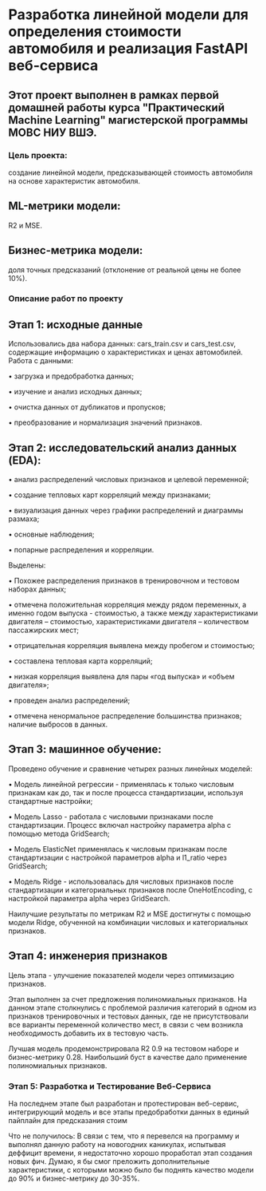 # Разработка линейной модели для определения стоимости автомобиля и реализация FastAPI веб-сервиса #
## Этот проект выполнен в рамках первой домашней работы курса "Практический Machine Learning" магистерской программы МОВС НИУ ВШЭ. ##

### Цель проекта: 

создание линейной модели, предсказывающей стоимость автомобиля на основе характеристик автомобиля.
## ML-метрики модели: 

R2 и MSE.

## Бизнес-метрика модели: 

доля точных предсказаний (отклонение от реальной цены не более 10%).

### Описание работ по проекту 

## Этап 1: исходные данные

Использовались два набора данных: cars_train.csv и cars_test.csv, содержащие информацию о характеристиках и ценах автомобилей. Работа с данными:

•	загрузка и предобработка данных;

•	изучение и анализ исходных данных;

•	очистка данных от дубликатов и пропусков;

•	преобразование и нормализация значений признаков.

## Этап 2: исследовательский анализ данных (EDA):

•	анализ распределений числовых признаков и целевой переменной;

•	создание тепловых карт корреляций между признаками;

•	визуализация данных через графики распределений и диаграммы размаха;

•	основные наблюдения;

•	попарные распределения и корреляции.

Выделены:

•	Похожее распределения признаков в тренировочном и тестовом наборах данных;

•	отмечена положительная корреляция между рядом переменных, а именно годом выпуска - стоимостью, а также между характеристиками двигателя – стоимостью, характеристиками двигателя – количеством пассажирских мест;

•	отрицательная корреляция выявлена между пробегом и стоимостью;

•	составлена тепловая карта корреляций;

•	низкая корреляция выявлена для пары «год выпуска» и «объем двигателя»;

•	проведен анализ распределений;

•	отмечена ненормальное распределение большинства признаков; наличие выбросов в данных.

## Этап 3: машинное обучение:

Проведено обучение и сравнение четырех разных линейных моделей:

•	Модель линейной регрессии - применялась к только числовым признакам как до, так и после процесса стандартизации, используя стандартные настройки;

•	Модель Lasso - работала с числовыми признаками после стандартизации. Процесс включал настройку параметра alpha с помощью метода GridSearch;

•	Модель ElasticNet применялась к числовым признакам после стандартизации с настройкой параметров alpha и l1_ratio через GridSearch;

•	Модель Ridge - использовалась для числовых признаков после стандартизации и категориальных признаков после OneHotEncoding, с настройкой параметра alpha через GridSearch.

Наилучшие результаты по метрикам R2 и MSE достигнуты с помощью модели Ridge, обученной на комбинации числовых и категориальных признаков.

## Этап 4: инженерия признаков

Цель этапа - улучшение показателей модели через оптимизацию признаков.

Этап выполнен за счет предложения полиномиальных признаков. На данном этапе столкнулись с проблемой различия категорий в одном из признаков тренировочных и тестовых данных, где не присутствовали все варианты переменной количество мест, в связи с чем возникла необходимость добавить их в тестовую часть.

Лучшая модель продемонстрировала R2 0.9 на тестовом наборе и бизнес-метрику 0.28. Наибольший буст в качестве дало применение полиномиальных признаков.

### Этап 5: Разработка и Тестирование Веб-Сервиса
На последнем этапе был разработан и протестирован веб-сервис, интегрирующий модель и все этапы предобработки данных в единый пайплайн для предсказания стоим

Что не получилось:
В связи с тем, что я перевелся на программу и выполнял данную работу на новогодних каникулах, испытывая деффицит времени, я недостаточно хорошо проработал этап создания новых фич. Думаю, я бы смог преложить дополнительные характеристики, с которыми можно было бы поднять качество модели до 90% и бизнес-метрику до 30-35%.
